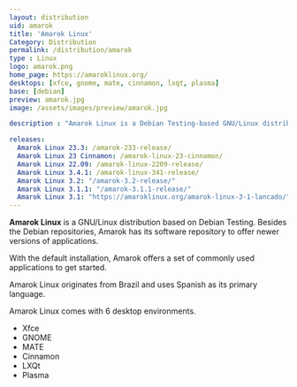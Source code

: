 ```yaml
---
layout: distribution
uid: amarok
title: 'Amarok Linux'
Category: Distribution
permalink: /distribution/amarok
type : Linux
logo: amarok.png
home_page: https://amaroklinux.org/
desktops: [xfce, gnome, mate, cinnamon, lxqt, plasma]
base: [debian]
preview: amarok.jpg
image: /assets/images/preview/amarok.jpg

description : "Amarok Linux is a Debian Testing-based GNU/Linux distribution of Brazilian origin. With a set of preconfigured applications, it makes computing easier."

releases:
  Amarok Linux 23.3: /amarok-233-release/
  Amarok Linux 23 Cinnamon: /amarok-linux-23-cinnamon/
  Amarok Linux 22.09: /amarok-linux-2209-release/
  Amarok Linux 3.4.1: /amarok-linux-341-release/
  Amarok Linux 3.2: "/amarok-3.2-release/"
  Amarok Linux 3.1.1: "/amarok-3.1.1-release/"
  Amarok Linux 3.1: "https://amaroklinux.org/amarok-linux-3-1-lancado/"
---
```


**Amarok Linux** is a GNU/Linux distribution based on Debian Testing. Besides the Debian repositories, Amarok has its software repository to offer newer versions of applications.

With the default installation, Amarok offers a set of commonly used applications to get started.

Amarok Linux originates from Brazil and uses Spanish as its primary language.

Amarok Linux comes with 6 desktop environments.
- Xfce
- GNOME
- MATE
- Cinnamon
- LXQt
- Plasma